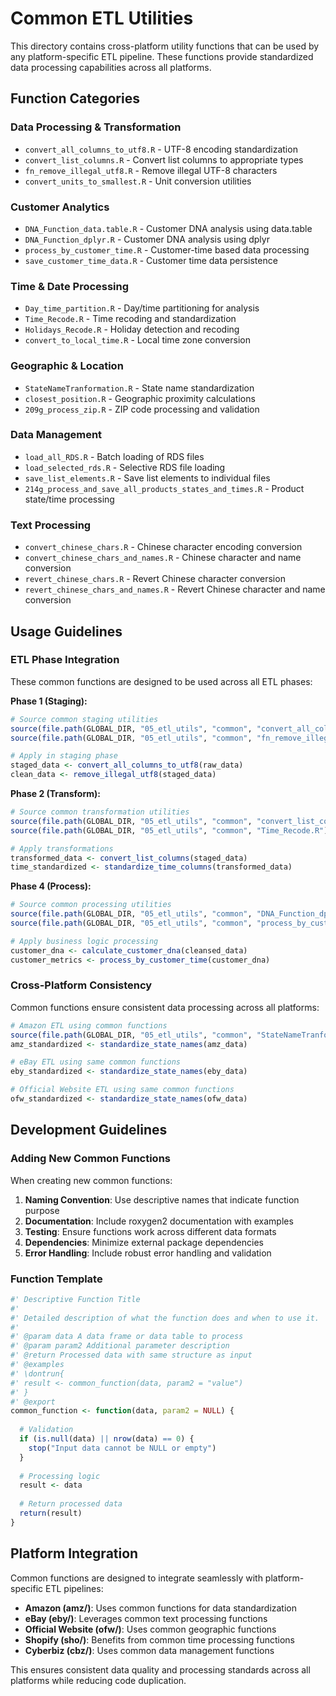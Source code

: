 # Common ETL Utilities

This directory contains cross-platform utility functions that can be used by any platform-specific ETL pipeline. These functions provide standardized data processing capabilities across all platforms.

## Function Categories

### Data Processing & Transformation
- `convert_all_columns_to_utf8.R` - UTF-8 encoding standardization
- `convert_list_columns.R` - Convert list columns to appropriate types
- `fn_remove_illegal_utf8.R` - Remove illegal UTF-8 characters
- `convert_units_to_smallest.R` - Unit conversion utilities

### Customer Analytics
- `DNA_Function_data.table.R` - Customer DNA analysis using data.table
- `DNA_Function_dplyr.R` - Customer DNA analysis using dplyr
- `process_by_customer_time.R` - Customer-time based data processing
- `save_customer_time_data.R` - Customer time data persistence

### Time & Date Processing
- `Day_time_partition.R` - Day/time partitioning for analysis
- `Time_Recode.R` - Time recoding and standardization
- `Holidays_Recode.R` - Holiday detection and recoding
- `convert_to_local_time.R` - Local time zone conversion

### Geographic & Location
- `StateNameTranformation.R` - State name standardization
- `closest_position.R` - Geographic proximity calculations
- `209g_process_zip.R` - ZIP code processing and validation

### Data Management
- `load_all_RDS.R` - Batch loading of RDS files
- `load_selected_rds.R` - Selective RDS file loading
- `save_list_elements.R` - Save list elements to individual files
- `214g_process_and_save_all_products_states_and_times.R` - Product state/time processing

### Text Processing
- `convert_chinese_chars.R` - Chinese character encoding conversion
- `convert_chinese_chars_and_names.R` - Chinese character and name conversion
- `revert_chinese_chars.R` - Revert Chinese character conversion
- `revert_chinese_chars_and_names.R` - Revert Chinese character and name conversion

## Usage Guidelines

### ETL Phase Integration

These common functions are designed to be used across all ETL phases:

**Phase 1 (Staging):**
```r
# Source common staging utilities
source(file.path(GLOBAL_DIR, "05_etl_utils", "common", "convert_all_columns_to_utf8.R"))
source(file.path(GLOBAL_DIR, "05_etl_utils", "common", "fn_remove_illegal_utf8.R"))

# Apply in staging phase
staged_data <- convert_all_columns_to_utf8(raw_data)
clean_data <- remove_illegal_utf8(staged_data)
```

**Phase 2 (Transform):**
```r
# Source common transformation utilities
source(file.path(GLOBAL_DIR, "05_etl_utils", "common", "convert_list_columns.R"))
source(file.path(GLOBAL_DIR, "05_etl_utils", "common", "Time_Recode.R"))

# Apply transformations
transformed_data <- convert_list_columns(staged_data)
time_standardized <- standardize_time_columns(transformed_data)
```

**Phase 4 (Process):**
```r
# Source common processing utilities
source(file.path(GLOBAL_DIR, "05_etl_utils", "common", "DNA_Function_dplyr.R"))
source(file.path(GLOBAL_DIR, "05_etl_utils", "common", "process_by_customer_time.R"))

# Apply business logic processing
customer_dna <- calculate_customer_dna(cleansed_data)
customer_metrics <- process_by_customer_time(customer_dna)
```

### Cross-Platform Consistency

Common functions ensure consistent data processing across all platforms:

```r
# Amazon ETL using common functions
source(file.path(GLOBAL_DIR, "05_etl_utils", "common", "StateNameTranformation.R"))
amz_standardized <- standardize_state_names(amz_data)

# eBay ETL using same common functions  
eby_standardized <- standardize_state_names(eby_data)

# Official Website ETL using same common functions
ofw_standardized <- standardize_state_names(ofw_data)
```

## Development Guidelines

### Adding New Common Functions

When creating new common functions:

1. **Naming Convention**: Use descriptive names that indicate function purpose
2. **Documentation**: Include roxygen2 documentation with examples
3. **Testing**: Ensure functions work across different data formats
4. **Dependencies**: Minimize external package dependencies
5. **Error Handling**: Include robust error handling and validation

### Function Template

```r
#' Descriptive Function Title
#'
#' Detailed description of what the function does and when to use it.
#'
#' @param data A data frame or data table to process
#' @param param2 Additional parameter description
#' @return Processed data with same structure as input
#' @examples
#' \dontrun{
#' result <- common_function(data, param2 = "value")
#' }
#' @export
common_function <- function(data, param2 = NULL) {
  
  # Validation
  if (is.null(data) || nrow(data) == 0) {
    stop("Input data cannot be NULL or empty")
  }
  
  # Processing logic
  result <- data
  
  # Return processed data
  return(result)
}
```

## Platform Integration

Common functions are designed to integrate seamlessly with platform-specific ETL pipelines:

- **Amazon (amz/)**: Uses common functions for data standardization
- **eBay (eby/)**: Leverages common text processing functions
- **Official Website (ofw/)**: Uses common geographic functions
- **Shopify (sho/)**: Benefits from common time processing functions
- **Cyberbiz (cbz/)**: Uses common data management functions

This ensures consistent data quality and processing standards across all platforms while reducing code duplication.